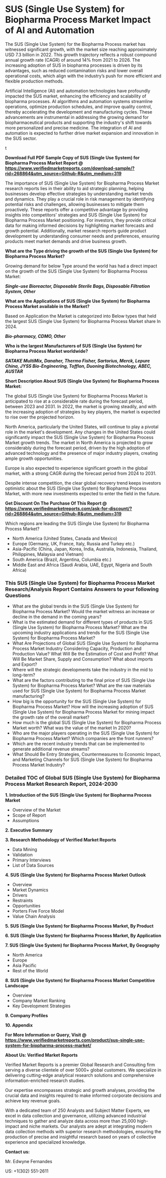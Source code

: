 <meta name="title" content="Global SUS (Single Use System) for Biopharma Process Market Impact of AI and Automation"><meta name="description" content="The SUS (Single Use System) for the Biopharma Process market has witnessed significant growth, with the market size reaching approximately USD 7.3 billion in 2022. Thi"><meta name="title" content="SUS (Single Use System) for Biopharma Process Market Size, Share, Scope, Trends, Growth, Opportunities, Analysis, Forecast"><h1>SUS (Single Use System) for Biopharma Process Market Impact of AI and Automation</h1><p>The SUS (Single Use System) for the Biopharma Process market has witnessed significant growth, with the market size reaching approximately USD 7.3 billion in 2022. This growth trajectory reflects a robust compound annual growth rate (CAGR) of around 14% from 2021 to 2026. The increasing adoption of SUS in biopharma processes is driven by its advantages, such as reduced contamination risks and lower overall operational costs, which align with the industry’s push for more efficient and flexible production methods.</p><p>Artificial Intelligence (AI) and automation technologies have profoundly impacted the SUS market, enhancing the efficiency and scalability of biopharma processes. AI algorithms and automation systems streamline operations, optimize production schedules, and improve quality control, thereby accelerating the development and manufacturing cycles. These advancements are instrumental in addressing the growing demand for biopharmaceutical products and supporting the industry's shift towards more personalized and precise medicine. The integration of AI and automation is expected to further drive market expansion and innovation in the SUS sector.</p>t</p><p id="" class=""><strong>Download Full PDF Sample Copy of SUS (Single Use System) for Biopharma Process Market Report @ <a href="https://www.verifiedmarketreports.com/download-sample/?rid=268864&utm_source=Github-R&utm_medium=319" target="_blank">https://www.verifiedmarketreports.com/download-sample/?rid=268864&utm_source=Github-R&utm_medium=319</a></strong></p><p>The importance of&nbsp;SUS (Single Use System) for Biopharma Process Market research reports lies in their ability to aid strategic planning, helping businesses develop effective strategies by understanding market trends and dynamics. They play a crucial role in risk management by identifying potential risks and challenges, allowing businesses to mitigate them proactively. These reports offer a competitive advantage by providing insights into competitors' strategies and SUS (Single Use System) for Biopharma Process Market positioning. For investors, they provide critical data for making informed decisions by highlighting market forecasts and growth potential. Additionally, market research reports guide product development by understanding consumer needs and preferences, ensuring products meet market demands and drive business growth.</p><p><strong>What are the&nbsp;Type driving the growth of the SUS (Single Use System) for Biopharma Process Market?</strong></p><p id="" class="">Growing demand for below Type around the world has had a direct impact on the growth of the SUS (Single Use System) for Biopharma Process Market:</p><em><strong>Single-use Bioreactor, Disposable Sterile Bags, Disposable Filtration System, Other</strong></em></p><strong>What are the&nbsp;Applications&nbsp;of SUS (Single Use System) for Biopharma Process Market available in the Market?</strong></p><p id="" class="">Based on Application the Market is categorized into Below types that held the largest SUS (Single Use System) for Biopharma Process Market share In 2024.</p><em><strong>Bio-pharmacy, CDMO, Other</strong></em></p><strong>Who is the largest Manufacturers of SUS (Single Use System) for Biopharma Process Market worldwide?</strong></p><p><em><strong>SATAKE MultiMix, Danaher, Thermo Fisher, Sartorius, Merck, Lepure China, JYSS Bio-Engineering, Tofflon, Duoning Biotechnology, ABEC, AUSTAR</strong></em></p><p id="" class=""><strong>Short Description About SUS (Single Use System) for Biopharma Process Market:</strong></p><p>The global SUS (Single Use System) for Biopharma Process Market is anticipated to rise at a considerable rate during the forecast period, between 2023 and 2031. In 2022, the market is growing steadily, and with the increasing adoption of strategies by key players, the market is expected to rise over the projected horizon.</p><p>North America, particularly the United States, will continue to play a pivotal role in the market's development. Any changes in the United States could significantly impact the SUS (Single Use System) for Biopharma Process Market growth trends. The market in North America is projected to grow considerably during the forecast period, driven by the high adoption of advanced technology and the presence of major industry players, creating ample growth opportunities.</p><p>Europe is also expected to experience significant growth in the global market, with a strong CAGR during the forecast period from 2024 to 2031.</p><p>Despite intense competition, the clear global recovery trend keeps investors optimistic about the SUS (Single Use System) for Biopharma Process Market, with more new investments expected to enter the field in the future.</p><p id="" class=""><strong>Get Discount On The Purchase Of This Report @ <a href="https://www.verifiedmarketreports.com/ask-for-discount/?rid=268864&utm_source=Github-R&utm_medium=319" target="_blank">https://www.verifiedmarketreports.com/ask-for-discount/?rid=268864&utm_source=Github-R&utm_medium=319</a></strong></p>Which regions are leading the SUS (Single Use System) for Biopharma Process Market?</p><ul><li>North America (United States, Canada and Mexico)</li><li>Europe (Germany, UK, France, Italy, Russia and Turkey etc.)</li><li>Asia-Pacific (China, Japan, Korea, India, Australia, Indonesia, Thailand, Philippines, Malaysia and Vietnam)</li><li>South America (Brazil, Argentina, Columbia etc.)</li><li>Middle East and Africa (Saudi Arabia, UAE, Egypt, Nigeria and South Africa)</li></ul><h3 id="" class="">This SUS (Single Use System) for Biopharma Process Market Research/Analysis Report Contains Answers to your following Questions</h3><ul><li>What are the global trends in the SUS (Single Use System) for Biopharma Process Market? Would the market witness an increase or decline in the demand in the coming years?</li><li>What is the estimated demand for different types of products in SUS (Single Use System) for Biopharma Process Market? What are the upcoming industry applications and trends for the SUS (Single Use System) for Biopharma Process Market?</li><li>What Are Projections of Global SUS (Single Use System) for Biopharma Process Market Industry Considering Capacity, Production and Production Value? What Will Be the Estimation of Cost and Profit? What Will Be Market Share, Supply and Consumption? What about imports and Export?</li><li>Where will the strategic developments take the industry in the mid to long-term?</li><li>What are the factors contributing to the final price of SUS (Single Use System) for Biopharma Process Market? What are the raw materials used for SUS (Single Use System) for Biopharma Process Market manufacturing?</li><li>How big is the opportunity for the SUS (Single Use System) for Biopharma Process Market? How will the increasing adoption of SUS (Single Use System) for Biopharma Process Market for mining impact the growth rate of the overall market?</li><li>How much is the global SUS (Single Use System) for Biopharma Process Market worth? What was the value of the market In 2020?</li><li>Who are the major players operating in the SUS (Single Use System) for Biopharma Process Market? Which companies are the front runners?</li><li>Which are the recent industry trends that can be implemented to generate additional revenue streams?</li><li>What Should Be Entry Strategies, Countermeasures to Economic Impact, and Marketing Channels for SUS (Single Use System) for Biopharma Process Market Industry?</li></ul><h3 id="" class="">Detailed TOC of Global SUS (Single Use System) for Biopharma Process Market Research Report, 2024-2030</h3><p id="" class=""><strong>1. Introduction of the SUS (Single Use System) for Biopharma Process Market</strong></p><ul><li>Overview of the Market</li><li>Scope of Report</li><li>Assumptions</li></ul><p id="" class=""><strong>2. Executive Summary</strong></p><p id="" class=""><strong>3. Research Methodology of Verified Market Reports</strong></p><ul><li>Data Mining</li><li>Validation</li><li>Primary Interviews</li><li>List of Data Sources</li></ul><p id="" class=""><strong>4. SUS (Single Use System) for Biopharma Process Market Outlook</strong></p><ul><li>Overview</li><li>Market Dynamics</li><li>Drivers</li><li>Restraints</li><li>Opportunities</li><li>Porters Five Force Model</li><li>Value Chain Analysis</li></ul><p id="" class=""><strong>5. SUS (Single Use System) for Biopharma Process Market, By Product</strong></p><p id="" class=""><strong>6. SUS (Single Use System) for Biopharma Process Market, By Application</strong></p><p id="" class=""><strong>7. SUS (Single Use System) for Biopharma Process Market, By Geography</strong></p><ul><li>North America</li><li>Europe</li><li>Asia Pacific</li><li>Rest of the World</li></ul><p id="" class=""><strong>8. SUS (Single Use System) for Biopharma Process Market Competitive Landscape</strong></p><ul><li>Overview</li><li>Company Market Ranking</li><li>Key Development Strategies</li></ul><p id="" class=""><strong>9. Company Profiles</strong></p><p id="" class=""><strong>10. Appendix</strong></p><p id="" class=""><strong>For More Information or Query, Visit @ <a href="https://www.verifiedmarketreports.com/product/sus-single-use-system-for-biopharma-process-market/" target="_blank">https://www.verifiedmarketreports.com/product/sus-single-use-system-for-biopharma-process-market/</a></strong></p><p id="" class=""><strong>About Us: Verified Market Reports</strong></p><p id="" class="">Verified Market Reports is a premier Global Research and Consulting firm serving a diverse clientele of over 5000+ global customers. We specialize in delivering cutting-edge analytical research solutions and comprehensive information-enriched research studies.</p><p id="" class="">Our expertise encompasses strategic and growth analyses, providing the crucial data and insights required to make informed corporate decisions and achieve key revenue goals.</p><p id="" class="">With a dedicated team of 250 Analysts and Subject Matter Experts, we excel in data collection and governance, utilizing advanced industrial techniques to gather and analyze data across more than 25,000 high-impact and niche markets. Our analysts are adept at integrating modern data collection methods with superior research methodologies, ensuring the production of precise and insightful research based on years of collective experience and specialized knowledge.</p><p id="" class=""><strong>Contact us:</strong></p><p id="" class="">Mr. Edwyne Fernandes</p><p id="" class="">US: +1(302) 551-2611</p>